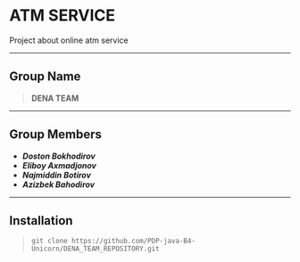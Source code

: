 # ATM SERVICE
Project about online atm service

---
## Group Name
> **DENA TEAM**

---

## Group Members
- **_Doston Bokhodirov_**
- **_Eliboy Axmadjonov_**
- **_Najmiddin Botirov_**
- **_Azizbek Bahodirov_**

---
## Installation
> `git clone https://github.com/PDP-java-B4-Unicorn/DENA_TEAM_REPOSITORY.git`
